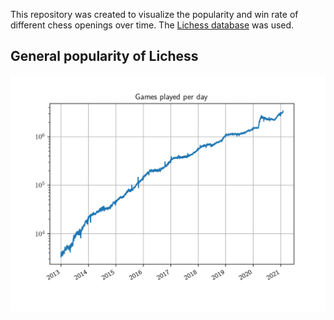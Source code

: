 This repository was created to visualize the popularity and win rate of different chess openings over time. The [Lichess database](https://database.lichess.org/#standard_games) was used.
## General popularity of Lichess
![](graphs/TotalGames.png)
